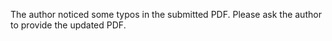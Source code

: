The author noticed some typos in the submitted PDF. Please ask the author to provide the updated PDF.
